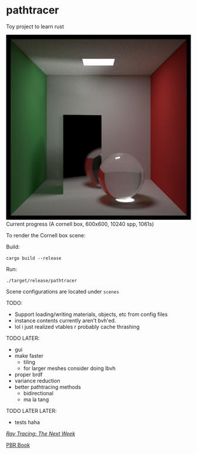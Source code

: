 
# pathtracer

Toy project to learn rust

![cool render](day3.png)
Current progress (A cornell box, 600x600, 10240 spp, 1061s)

To render the Cornell box scene:

Build:
```shell
cargo build --release
```
Run:
```shell
./target/release/pathtracer
```

Scene configurations are located under `scenes`

TODO: 
- Support loading/writing materials, objects, etc from config files
- instance contents currently aren't bvh'ed.
- lol i just realized vtables r probably cache thrashing

TODO LATER: 
- gui
- make faster
    - tiling
    - for larger meshes consider doing lbvh
- proper brdf
- variance reduction
- better pathtracing methods
    - bidirectional
    - ma la tang

TODO LATER LATER:
- tests haha


[_Ray Tracing: The Next Week_](https://raytracing.github.io/books/RayTracingTheNextWeek.html)

[PBR Book](https://www.pbr-book.org/4ed/contents)
